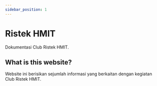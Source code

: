 ```yaml
---
sidebar_position: 1
---
```


# Ristek HMIT

Dokumentasi Club Ristek HMIT.

## What is this website?

Website ini berisikan sejumlah informasi yang berkaitan dengan kegiatan Club Ristek HMIT.

